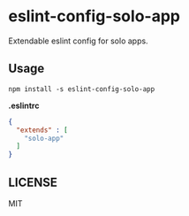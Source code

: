 # eslint-config-solo-app

Extendable eslint config for solo apps. 

## Usage

```
npm install -s eslint-config-solo-app
```

**.eslintrc**
```json
{
  "extends" : [
    "solo-app"
  ]
}
```

## LICENSE
MIT
